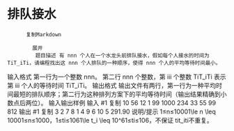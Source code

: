 # 排队接水


          复制Markdown
         
            展开
             题目描述 有 nnn 个人在一个水龙头前排队接水，假如每个人接水的时间为 TiT_iTi​，请编程找出这 nnn 个人排队的一种顺序，使得 nnn 个人的平均等待时间最小。
 输入格式 第一行为一个整数 nnn。
第二行 nnn 个整数，第 iii 个整数 TiT_iTi​ 表示第 iii 个人的等待时间 TiT_iTi​。
 输出格式 输出文件有两行，第一行为一种平均时间最短的排队顺序；第二行为这种排列方案下的平均等待时间（输出结果精确到小数点后两位）。
  输入输出样例 输入 #1 
    复制
   10 
56 12 1 99 1000 234 33 55 99 812 输出 #1 
    复制
   3 2 7 8 1 4 9 6 10 5
291.90
 说明/提示 1≤n≤10001\le n \leq 10001≤n≤1000，1≤ti≤1061\le t_i \leq 10^61≤ti​≤106，不保证 tit_iti​ 不重复。
 